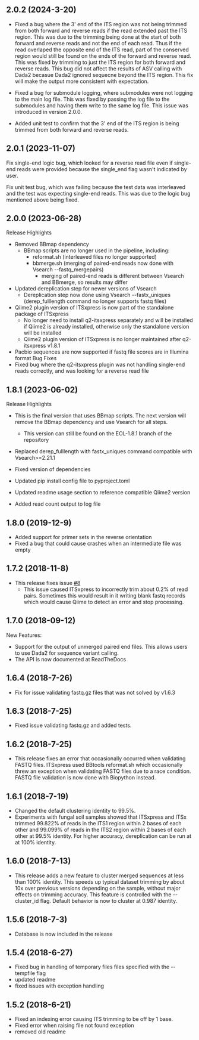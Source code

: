 2.0.2 (2024-3-20)
------------------
- Fixed a bug where the 3' end of the ITS region was not being trimmed from both forward and reverse reads if the read extended past the ITS region. This was due to the trimming being done at the start of both forward and reverse reads and not the end of each read. Thus if the read overlaped the opposite end of the ITS read, part of the conserved region would still be found on the ends of the forward and reverse read. This was fixed by trimming to just the ITS region for both forward and reverse reads. This bug did not affect the results of ASV calling with Dada2 becasue Dada2 ignored sequecne beyond the ITS region.  This fix will make the output more consistent with expectation.

- Fixed a bug for submodule logging, where submodules were not logging to the main log file. This was fixed by passing the log file to the submodules and having them write to the same log file. This issue was introduced in version 2.0.0.

- Added unit test to confirm that the 3' end of the ITS region is being trimmed from both forward and reverse reads.

2.0.1 (2023-11-07)
------------------
Fix single-end logic bug, which looked for a reverse read file even if single-end reads were provided because the single_end flag wasn't indicated by user.

Fix unit test bug, which was failing because the test data was interleaved and the test was expecting single-end reads. This was due to the logic bug mentioned above being fixed.

2.0.0 (2023-06-28)
------------------
Release Highlights
- Removed BBmap dependency
    - BBmap scripts are no longer used in the pipeline, including:
        - reformat.sh (interleaved files no longer supported)
        - bbmerge.sh (merging of paired-end reads now done with Vsearch --fastq_mergepairs)
             - merging of paired-end reads is different between Vsearch and BBmerge, so results may differ
- Updated dereplication step for newer versions of Vsearch
    - Dereplication step now done using Vsearch --fastx_uniques (derep_fulllength command no longer supports fastq files)
- Qiime2 plugin version of ITSxpress is now part of the standalone package of ITSxpress
    - No longer need to install q2-itsxpress separately and will be installed if Qiime2 is already installed, otherwise only the standalone version will be installed
    - Qiime2 plugin version of ITSxpress is no longer maintained after q2-itsxpress v1.8.1
- Pacbio sequences are now supported if fastq file scores are in Illumina format
Bug Fixes
- Fixed bug where the q2-itsxpress plugin was not handling single-end reads correctly, and was looking for a reverse read file

1.8.1 (2023-06-02)
------------------
Release Highlights

- This is the final version that uses BBmap scripts. The next version will remove the BBmap dependency and use Vsearch for all steps.
    - This version can still be found on the EOL-1.8.1 branch of the repository
     
- Replaced derep_fulllength with fastx_uniques command compatible with Vsearch>=2.21.1
- Fixed version of dependencies
- Updated pip install config file to pyproject.toml
- Updated readme usage section to reference compatible Qiime2 version
- Added read count output to log file


1.8.0 (2019-12-9)
-----------------
- Added support for primer sets in the reverse orientation
- Fixed a bug that could cause crashes when an intermediate file was empty

1.7.2 (2018-11-8)
-----------------
- This release fixes issue [#8](https://github.com/USDA-ARS-GBRU/itsxpress/issues/8)
    - This issue caused ITSxpress to incorrectly trim about 0.2% of read pairs. Sometimes this would result in it writing blank fastq records which would cause Qiime to detect an error and stop processing.

1.7.0 (2018-09-12)
------------------
New Features:

- Support for the output of unmerged paired end files. This allows users to use Dada2 for sequence variant calling.
- The API is now documented at ReadTheDocs

1.6.4 (2018-7-26)
-----------------
- Fix for issue validating fastq.gz files that was not solved by v1.6.3

1.6.3 (2018-7-25)
-----------------
- Fixed issue validating fastq.gz and added tests.

1.6.2 (2018-7-25)
-----------------
- This release fixes an error that occasionally occurred when validating FASTQ files. ITSxpress used BBtools reformat.sh which occasionally threw an exception when validating FASTQ files due to a race condition. FASTQ file validation is now done with Biopython instead.

1.6.1 (2018-7-19)
-----------------
- Changed the default clustering identity to 99.5%.
- Experiments with fungal soil samples showed that ITSxpress and ITSx trimmed 99.822% of reads in the ITS1 region within 2 bases of each other and 99.099% of reads in the ITS2 region within 2 bases of each other at 99.5% identity. For higher accuracy, dereplication can be run at at 100% identity.


1.6.0 (2018-7-13)
-----------------
- This release adds a new feature to cluster merged sequences at less than 100% identity. This speeds up typical dataset trimming by about 10x over previous versions depending on the sample, without major effects on trimming accuracy. This feature is controlled with the --cluster_id flag. Default behavior is now to cluster at 0.987 identity.

1.5.6 (2018-7-3)
-----------------
- Database is now included in the release

1.5.4 (2018-6-27)
-----------------
- Fixed bug in handling of temporary files files specified with the --tempfile flag
- updated readme
- fixed issues with exception handling


1.5.2 (2018-6-21)
-----------------
- Fixed an indexing error causing ITS trimming to be off by 1 base.
- Fixed error when raising file not found exception
- removed old readme
